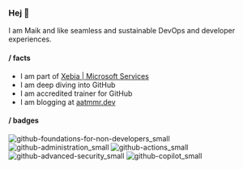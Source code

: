 ### Hej 🖖

I am Maik and like seamless and sustainable DevOps and developer experiences.

#### / facts

- I am part of [Xebia | Microsoft Services](https://xebia.com)
- I am deep diving into GitHub
- I am accredited trainer for GitHub
- I am blogging at [aatmmr.dev](https://aatmmr.dev)

#### / badges

![github-foundations-for-non-developers_small](https://github.com/aatmmr/aatmmr/assets/15815012/4af5a126-0010-4d4b-b1d9-b25c64deb2b5)
![github-administration_small](https://github.com/aatmmr/aatmmr/assets/15815012/890d62a5-00c5-44b4-a63b-66544d8b28e9)
![github-actions_small](https://github.com/aatmmr/aatmmr/assets/15815012/c49b5c3b-a083-4d56-bd14-b711c489de56)
![github-advanced-security_small](https://github.com/aatmmr/aatmmr/assets/15815012/de3b5d44-987e-444f-9e0c-a6a0a68b3e7c)
![github-copilot_small](https://github.com/user-attachments/assets/d3d28505-f952-4e89-9d80-b9e3c8a957b3)
